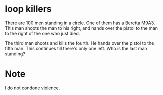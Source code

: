 # loop killers
There are 100 men standing in a circle. One of them has a Beretta M9A3. This man shoots the man to his right, and hands over the pistol to the man to the right of the one who just died.

The third man shoots and kills the fourth. He hands over the pistol to the fifth man. This continues till there's only one left. Who is the last man standing?

# Note
I do not condone violence.
